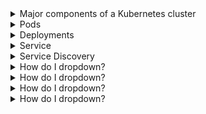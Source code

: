 <details>
<summary>Major components of a Kubernetes cluster</summary>
<br>

  The masters are where the control plane components run. Under the hood, there are several system services, including the API server that exposes a public REST interface to the cluster. Masters make all of the deployment and scheduling decisions, and the multi-master HA is important for production-grade environments.

Nodes are where user applications run. Each node runs a service, called the kubelet, that registers the node with the cluster and communicates with the API server. It watches the API for new work tasks and maintains a reporting channel. Nodes also have a container runtime and the kube-proxy service. The container runtime, such as Docker or containerd, is responsible for all container-related operations. The kube-proxy is responsible for networking on the node.

We also talked about some of the major Kubernetes API objects, such as Pods, Deployments, and Services. The Pod is the basic building block. Deployments add self-healing, scaling, and updates. Services add stable networking and load balancing.
  
</details>

<details>
<summary>Pods</summary>
<br>

The atomic unit of deployment in the Kubernetes world is the Pod. Each Pod consists of one or more containers and gets deployed to a single node in the cluster. The deployment operation is an all or nothing atomic operation.

Pods are defined and deployed declaratively using a YAML manifest file, and it’s normal to deploy them via higher-level controllers, such as Deployments. You use the kubectl command-line to POST the manifest to the API server; it gets stored in the cluster store and converted into a PodSpec that is scheduled to a healthy cluster node with enough available resources.

The process on the worker node that accepts the PodSpec is the kubelet. This is the main Kubernetes agent running on every node in the cluster. It takes the PodSpec and is responsible for pulling all images and starting all containers in the Pod.

If you deploy a singleton Pod (a Pod that is not deployed via a controller) to your cluster, and the node it is running on fails, the singleton Pod is not rescheduled on another node. Because of this, you should almost always deploy Pods via higher-level controllers, such as Deployments and DaemonSets. These add capabilities, such as self-healing and rollbacks, which are at the heart of what makes Kubernetes so powerful.

</details>

<details>
<summary>Deployments</summary>
<br>

  Deployments are a great way to manage Kubernetes apps. They build on top of Pods by adding self-healing, scalability, rolling updates, and rollbacks. Behind the scenes, they leverage ReplicaSets for the self-healing and scalability parts.

Like Pods, Deployments are objects in the Kubernetes API, and you should work with them declaratively.

When you perform updates with the kubectl apply command, older versions of ReplicaSets get wound down, but they stick around making it easy to perform rollbacks.
  
</details>

<details>
<summary>Service</summary>
<br>

  Services are all about providing stable networking for Pods. They also provide load balancing and ways to be accessed from outside of the cluster.

The front end of a Service provides a stable IP, DNS name, and port that is guaranteed not to change for the entire life of the Service. The back end of a Service uses labels to load -balance traffic across a potentially dynamic set of application Pods.

  As with all Kubernetes objects, the preferred way of deploying and managing Services is the declarative way. Labels allow them to send traffic to a dynamic set of Pods. This means you can deploy new Services that will work with Pods and Deployments that are already running on the cluster and are already in use. Each Service gets its own Endpoints object that maintains an up-to-date list of matching Pods.
  
  Services bring stable and reliable networking to apps deployed on Kubernetes. They also perform load balancing and allow you to expose elements of your application to the outside world (outside of the Kubernetes cluster).

The front end of a Service is fixed, providing stable networking for the Pods behind it. The back end of a Service is dynamic, allowing Pods to come and go without impacting the ability of the Service to provide load balancing.

Services are first-class objects in the Kubernetes API and can be defined in the standard YAML manifest files. They use label selectors to dynamically match Pods, and the best way to work with them is declaratively.
</details>

<details>
<summary>Service Discovery</summary>
<br>

  <img width="822" alt="image" src="https://user-images.githubusercontent.com/75510135/167258003-940b56b7-53fc-4af0-b3f4-3f0b2a0d8d18.png">

  Assume a microservice, called “enterprise,” needs to send traffic to a microservice called “voyager.” To start this flow, the “enterprise” microservice needs to know the name of the Kubernetes Service object sitting in front of the “voyager” microservice. We’ll assume it’s called “voy,” but it is the responsibility of the application developer to ensure this is known.

An instance of the “enterprise” microservice sends a query to the cluster DNS (defined in the /etc/resolv.conf file of every container) asking it to resolve the name of the “voy” Service to an IP address. The cluster DNS replies with the ClusterIP (virtual IP), and the instance of the “enterprise” microservice sends requests to this ClusterIP. However, there are no routes to the service network that the ClusterIP is on. This means the requests are sent to the container’s default gateway and, eventually, sent to the Node the container is running on.

The Node has no route to the service network, so it sends the traffic to its own default gateway. En-route, the request is processed by the Node’s kernel. A trap is triggered, and the request is redirected to the IP address of a Pod that matches the Service’s label selector. The Node has routes to Pod IPs, and the requests reach a Pod and are processed.

</details>

<details>
<summary>How do I dropdown?</summary>
<br>
This is how you dropdown.
</details>

<details>
<summary>How do I dropdown?</summary>
<br>
This is how you dropdown.
</details>

<details>
<summary>How do I dropdown?</summary>
<br>
This is how you dropdown.
</details>

<details>
<summary>How do I dropdown?</summary>
<br>
This is how you dropdown.
</details>
